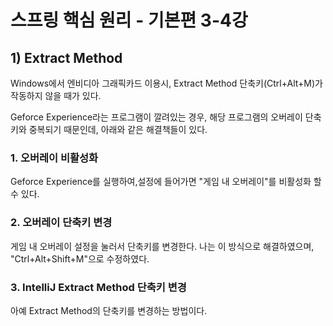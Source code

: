 # 스프링 핵심 원리 - 기본편 3-4강
## 1) Extract Method
Windows에서 엔비디아 그래픽카드 이용시, Extract Method 단축키(Ctrl+Alt+M)가
작동하지 않을 때가 있다.

Geforce Experience라는 프로그램이 깔려있는 경우,
해당 프로그램의 오버레이 단축키와 중복되기 때문인데,
아래와 같은 해결책들이 있다.

### 1. 오버레이 비활성화
Geforce Experience를 실행하여,설정에 들어가면
"게임 내 오버레이"를 비활성화 할 수 있다.

### 2. 오버레이 단축키 변경
게임 내 오버레이 설정을 눌러서 단축키를 변경한다.
나는 이 방식으로 해결하였으며,
"Ctrl+Alt+Shift+M"으로 수정하였다.

### 3. IntelliJ Extract Method 단축키 변경
아예 Extract Method의 단축키를 변경하는 방법이다.